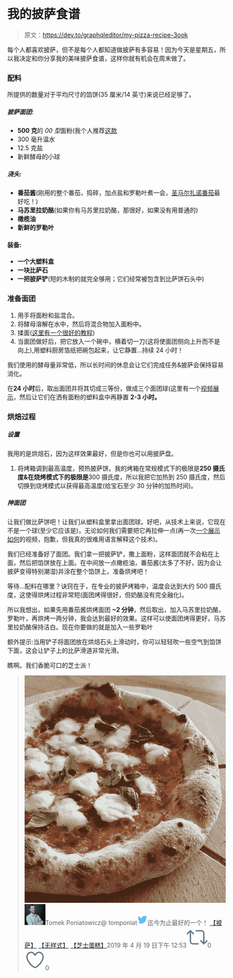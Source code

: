 # 我的披萨食谱

> 原文：<https://dev.to/graphqleditor/my-pizza-recipe-3ook>

每个人都喜欢披萨，但不是每个人都知道做披萨有多容易！因为今天是星期五，所以我决定和你分享我的美味披萨食谱，这样你就有机会在周末做了。

### 配料

所提供的数量对于平均尺寸的馅饼(35 厘米/14 英寸)来说已经足够了。

##### 披萨面团:

*   **500 克**的 *00 型*面粉(我个人推荐[这款](https://www.amazon.com/Antimo-Caputo-Pizzeria-Flour-Repack/dp/B006XL9W7W)
*   300 毫升温水
*   12.5 克盐
*   新鲜酵母的小球

##### 浇头:

*   **番茄酱**(刚用的整个番茄，捣碎，加点盐和罗勒叶煮一会，[圣马尔扎诺番茄](https://en.wikipedia.org/wiki/San_Marzano_tomato)最好吃！)
*   **马苏里拉奶酪**(如果你有马苏里拉奶酪，那很好，如果没有用普通的)
*   **橄榄油**
*   **新鲜的罗勒叶**

#### 装备:

*   **一个大塑料盒**
*   **一块比萨石**
*   **一把披萨铲**(短的木制的就完全够用；它们经常被包含到比萨饼石头中)

### 准备面团

1.  用手将面粉和盐混合。
2.  将酵母溶解在水中，然后将混合物加入面粉中。
3.  揉面([这里有一个很好的教程](https://www.youtube.com/watch?v=adfzN_mfQ8o))
4.  当面团做好后，把它放入一个碗中，横着切一刀(这将使面团侧向上升而不是向上),用塑料厨房箔纸把碗包起来，让它静置...持续 24 小时！

我们使用的酵母量非常低，所以长时间的休息会让它们完成任务&披萨会保持容易消化。

在**24 小时**后，取出面团并将其切成三等份，做成三个面团球(这里有一个[视频展示](https://youtu.be/AmCRtCHPfyI?t=95)，然后让它们在洒有面粉的塑料盒中再静置 **2-3 小时。**

### 烘焙过程

##### 设置

我用的是烘焙石，因为这样效果最好，但是你也可以用披萨盘。

1.  将烤箱调到最高温度，预热披萨饼。我的烤箱在常规模式下的极限是**250 摄氏度&在烧烤模式下的极限是**300 摄氏度，所以我把它加热到 250 摄氏度，然后切换到烧烤模式以获得最高温度(给宝石至少 30 分钟的加热时间)。

##### 抻面团

让我们做比萨饼吧！让我们从塑料盒里拿出面团球。好吧，从技术上来说，它现在不是一个球(至少它应该是)，无论如何我们需要把它再拉伸一点(再一次[一个展示如何](https://youtu.be/s4lL5I-UYbk?t=100)的视频，抱歉，但我真的很难用语言解释这个技术)。

我们已经准备好了面团。我们拿一把披萨铲，撒上面粉，这样面团就不会粘在上面，然后把馅饼放在上面。在中间放一点橄榄油，番茄酱(太多了不好，因为会让披萨变得特别潮湿)并涂在整个馅饼上，准备烘烤吧！

等待...配料在哪里？诀窍在于，在专业的披萨烤箱中，温度会达到大约 500 摄氏度，这使得烘烤过程非常短(面团烤得很好，但奶酪没有完全融化)。

所以我想出，如果先用番茄酱烘烤面团 **~2 分钟**，然后取出，加入马苏里拉奶酪，罗勒叶，再烘烤一两分钟，我会达到最好的效果。这样可以使面团烤得更好，马苏里拉奶酪保持洁白。现在你要做的就是加入一些罗勒叶

额外提示:当用铲子将面团放在烘焙石头上滑动时，你可以轻轻吹一些空气到馅饼下面，这会让铲子上的比萨滑道非常光滑。

瞧啊。我们香脆可口的芝士派！

> ![unknown tweet media content](img/cd0529f78ed0001f7b1379eef9b66675.png)![Tomek Poniatowicz profile image](img/466ef1e51e0eaed5f43c25e834e7fe60.png)Tomek Poniatowicz@ tomponiat![twitter logo](img/65e26e35707d96169ec8af6b3cbf2003.png)迄今为止最好的一个！
> [【披萨】](https://twitter.com/hashtag/pizza) [【无样式】](https://twitter.com/hashtag/naplesstyle) [【芝士蛋糕】](https://twitter.com/hashtag/cheeseeee)2019 年 4 月 19 日下午 12:53[![Twitter retweet action](img/771160ecf06ae3d4d7a7815c29c819c2.png)](https://twitter.com/intent/retweet?tweet_id=1119222602353057794)0[![Twitter like action](img/c077611ab2a5e0b4cd0c826ee7ae1e48.png)](https://twitter.com/intent/like?tweet_id=1119222602353057794)0